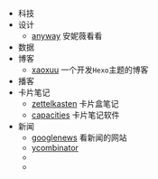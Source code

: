 - 科技
- 设计
	- [anyway](https://anyway.fm/now/) 安妮薇看看
- 数据
- 博客
	- [xaoxuu](https://xaoxuu.com/) 一个开发`Hexo`主题的博客
- 播客
- 卡片笔记
	- [zettelkasten](https://zettelkasten.de/overview/) 卡片盒笔记
	- [capacities](https://capacities.io/) 卡片笔记软件
- 新闻
	- [googlenews](https://googlenews.buzzing.cc/)  看新闻的网站
	- [ycombinator](https://news.ycombinator.com/newest)
	-
	-